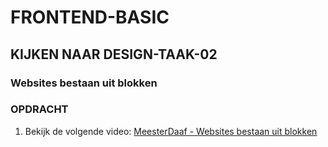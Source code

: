 # FRONTEND-BASIC

## KIJKEN NAAR DESIGN-TAAK-02

### Websites bestaan uit blokken

### OPDRACHT

1. Bekijk de volgende video: [MeesterDaaf - Websites bestaan uit blokken](https://youtu.be/AiBNA5KgrbA)

